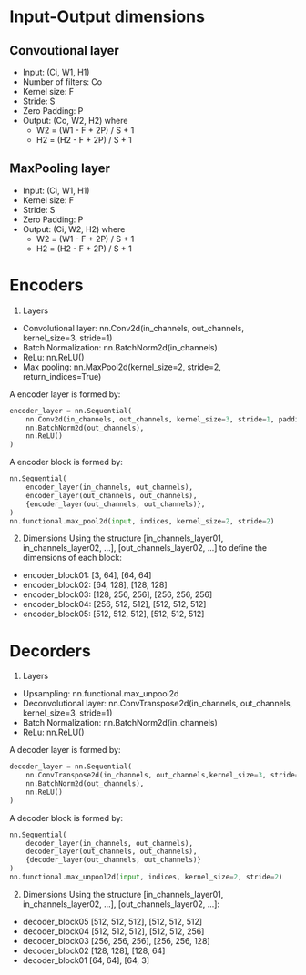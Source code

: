 # Input-Output dimensions 

## Convoutional layer 
- Input: (Ci, W1, H1)
- Number of filters: Co 
- Kernel size: F 
- Stride: S
- Zero Padding: P 
- Output: (Co, W2, H2) where 
    - W2 = (W1 - F + 2P) / S + 1
    - H2 = (H2 - F + 2P) / S + 1

## MaxPooling layer 
- Input: (Ci, W1, H1)
- Kernel size: F 
- Stride: S
- Zero Padding: P 
- Output: (Ci, W2, H2) where 
    - W2 = (W1 - F + 2P) / S + 1
    - H2 = (H2 - F + 2P) / S + 1

# Encoders

1. Layers 

- Convolutional layer: nn.Conv2d(in_channels, out_channels, kernel_size=3, stride=1)
- Batch Normalization: nn.BatchNorm2d(in_channels) 
- ReLu: nn.ReLU()
- Max pooling: nn.MaxPool2d(kernel_size=2, stride=2, return_indices=True)

A encoder layer is formed by:
```python
encoder_layer = nn.Sequential(
    nn.Conv2d(in_channels, out_channels, kernel_size=3, stride=1, padding=1),
    nn.BatchNorm2d(out_channels),
    nn.ReLU()
)
 ```

A encoder block is formed by: 
```python 
nn.Sequential( 
    encoder_layer(in_channels, out_channels),
    encoder_layer(out_channels, out_channels),
    {encoder_layer(out_channels, out_channels)},
)
nn.functional.max_pool2d(input, indices, kernel_size=2, stride=2)
```

2. Dimensions 
Using the structure [in_channels_layer01, in_channels_layer02, ...], [out_channels_layer02, ...] to define the dimensions of each block:

- encoder_block01: [3, 64], [64, 64]
- encoder_block02: [64, 128], [128, 128]
- encoder_block03: [128, 256, 256], [256, 256, 256]
- encoder_block04: [256, 512, 512], [512, 512, 512]
- encoder_block05: [512, 512, 512], [512, 512, 512]


# Decorders 
1. Layers 
- Upsampling: nn.functional.max_unpool2d
- Deconvolutional layer: nn.ConvTranspose2d(in_channels, out_channels, kernel_size=3, stride=1)
- Batch Normalization: nn.BatchNorm2d(in_channels) 
- ReLu: nn.ReLU()

A decoder layer is formed by:
```python
decoder_layer = nn.Sequential(
    nn.ConvTranspose2d(in_channels, out_channels,kernel_size=3, stride=1, padding=1),
    nn.BatchNorm2d(out_channels),
    nn.ReLU()
)
 ```

A decoder block is formed by: 
```python 
nn.Sequential( 
    decoder_layer(in_channels, out_channels),
    decoder_layer(out_channels, out_channels),
    {decoder_layer(out_channels, out_channels)}
)
nn.functional.max_unpool2d(input, indices, kernel_size=2, stride=2)
```

2. Dimensions 
Using the structure [in_channels_layer01, in_channels_layer02, ...], [out_channels_layer02, ...]: 

- decoder_block05 [512, 512, 512], [512, 512, 512]
- decoder_block04 [512, 512, 512], [512, 512, 256]
- decoder_block03 [256, 256, 256], [256, 256, 128]
- decoder_block02 [128, 128], [128, 64]
- decoder_block01 [64, 64], [64, 3]
